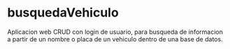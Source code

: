 # busquedaVehiculo
Aplicacion web CRUD con login de usuario, para busqueda de informacion a partir de un nombre o placa de un vehiculo dentro de una base de datos.
